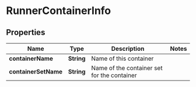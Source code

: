# RunnerContainerInfo

## Properties
Name | Type | Description | Notes
------------ | ------------- | ------------- | -------------
**containerName** | **String** | Name of this container | 
**containerSetName** | **String** | Name of the container set for the container | 
